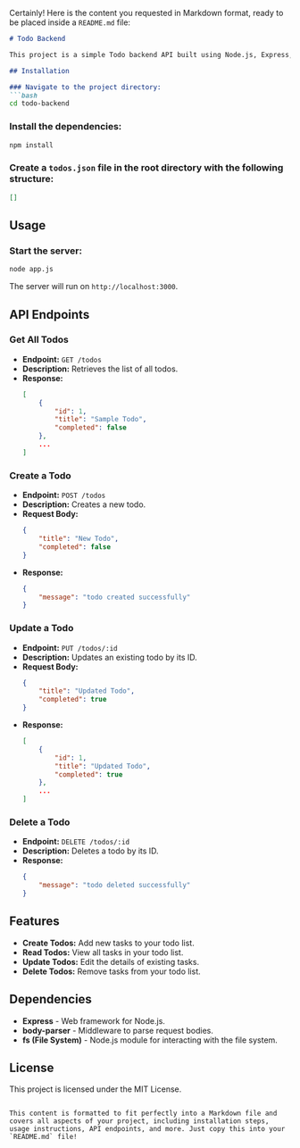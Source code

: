 Certainly! Here is the content you requested in Markdown format, ready to be placed inside a `README.md` file:

```markdown
# Todo Backend

This project is a simple Todo backend API built using Node.js, Express, and file-based storage. It allows users to manage a list of todo items with basic CRUD (Create, Read, Update, Delete) operations. The todos are stored in a JSON file (`todos.json`).

## Installation

### Navigate to the project directory:
```bash
cd todo-backend
```

### Install the dependencies:
```bash
npm install
```

### Create a `todos.json` file in the root directory with the following structure:
```json
[]
```

## Usage

### Start the server:
```bash
node app.js
```

The server will run on `http://localhost:3000`.

## API Endpoints

### Get All Todos

- **Endpoint:** `GET /todos`
- **Description:** Retrieves the list of all todos.
- **Response:**
    ```json
    [
        {
            "id": 1,
            "title": "Sample Todo",
            "completed": false
        },
        ...
    ]
    ```

### Create a Todo

- **Endpoint:** `POST /todos`
- **Description:** Creates a new todo.
- **Request Body:**
    ```json
    {
        "title": "New Todo",
        "completed": false
    }
    ```
- **Response:**
    ```json
    {
        "message": "todo created successfully"
    }
    ```

### Update a Todo

- **Endpoint:** `PUT /todos/:id`
- **Description:** Updates an existing todo by its ID.
- **Request Body:**
    ```json
    {
        "title": "Updated Todo",
        "completed": true
    }
    ```
- **Response:**
    ```json
    [
        {
            "id": 1,
            "title": "Updated Todo",
            "completed": true
        },
        ...
    ]
    ```

### Delete a Todo

- **Endpoint:** `DELETE /todos/:id`
- **Description:** Deletes a todo by its ID.
- **Response:**
    ```json
    {
        "message": "todo deleted successfully"
    }
    ```

## Features

- **Create Todos:** Add new tasks to your todo list.
- **Read Todos:** View all tasks in your todo list.
- **Update Todos:** Edit the details of existing tasks.
- **Delete Todos:** Remove tasks from your todo list.

## Dependencies

- **Express** - Web framework for Node.js.
- **body-parser** - Middleware to parse request bodies.
- **fs (File System)** - Node.js module for interacting with the file system.

## License

This project is licensed under the MIT License.
```

This content is formatted to fit perfectly into a Markdown file and covers all aspects of your project, including installation steps, usage instructions, API endpoints, and more. Just copy this into your `README.md` file!
